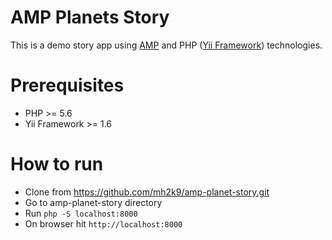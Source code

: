 # AMP Planets Story
This is a demo story app using [AMP](https://www.ampproject.org/docs/) and PHP ([Yii Framework](https://www.yiiframework.com/)) technologies.

# Prerequisites
- PHP >= 5.6
- Yii Framework >= 1.6

# How to run
- Clone from https://github.com/mh2k9/amp-planet-story.git
- Go to amp-planet-story directory
- Run `php -S localhost:8000` 
- On browser hit `http://localhost:8000`
